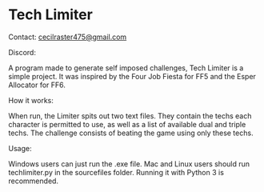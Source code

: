 # Tech Limiter

Contact: cecilraster475@gmail.com

Discord:

A program made to generate self imposed challenges, Tech Limiter is a simple project. It was inspired by the Four Job Fiesta for FF5 and the Esper Allocator for FF6.

How it works:

When run, the Limiter spits out two text files. They contain the techs each character is permitted to use, as well as a list of available dual and triple techs. The challenge consists of beating the game using only these techs.

Usage:

Windows users can just run the .exe file. Mac and Linux users should run techlimiter.py in the sourcefiles folder. Running it with Python 3 is recommended.

